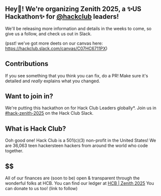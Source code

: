 ## Hey👋! We're organizing Zenith 2025, a ✨US Hackathon✨ for [@hackclub](https://hackclub.com) leaders!

We'll be releasing more information and details in the weeks to come, so give us a follow, and check us out in Slack.

(psst! we've got more deets on our canvas here: https://hackclub.slack.com/canvas/C07HC6711PX)

## Contributions
If you see something that you think you can fix, do a PR! Make sure it's detailed and _really_ explains what you changed.

## Want to join in?
We're putting this hackathon on for Hack Club Leaders globally*. Join us in [#hack-zenith-2025](https://hackclub.slack.com/archives/C07HC6711PX) on the Hack Club Slack.

## What is Hack Club?
Ooh good one! Hack Club is a 501(c)(3) non-profit in the United States! We are 36,063 teen hackersteen hackers from around the world who code together.

## $$
All of our finances are (soon to be) open & transparent through the wonderful folks at HCB. You can find our ledger at [HCB | Zenith 2025](https://hcb.hackclub.com/zenith-2025) You can donate to us too! (link to follow)

<!--
aah you found me! we're still doing paperwork!
Zenith Hacks 2025 is fiscally sponsored by The Hack Foundation (d.b.a. Hack Club), a 501(c)(3) nonprofit (EIN: 81-2908499).
-->



<!--

**Here are some ideas to get you started:**

🙋‍♀️ A short introduction - what is your organization all about?
🌈 Contribution guidelines - how can the community get involved?
👩‍💻 Useful resources - where can the community find your docs? Is there anything else the community should know?
🍿 Fun facts - what does your team eat for breakfast?
🧙 Remember, you can do mighty things with the power of [Markdown](https://docs.github.com/github/writing-on-github/getting-started-with-writing-and-formatting-on-github/basic-writing-and-formatting-syntax)
-->
